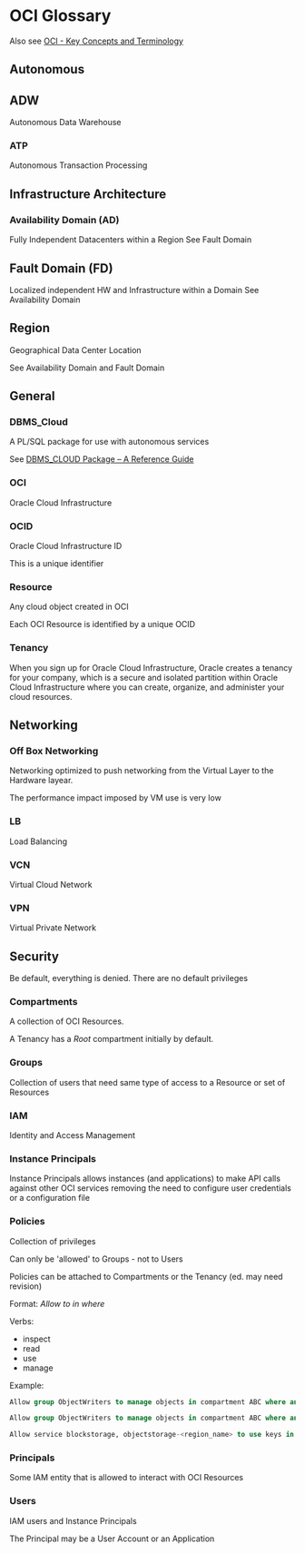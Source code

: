
# OCI Glossary

Also see [OCI - Key Concepts and Terminology](https://docs.cloud.oracle.com/iaas/Content/GSG/Concepts/concepts.htm)

## Autonomous

## ADW

Autonomous Data Warehouse

### ATP

Autonomous Transaction Processing

## Infrastructure Architecture

### Availability Domain (AD)

Fully Independent Datacenters within a Region 
See Fault Domain

## Fault Domain (FD)

Localized independent HW and Infrastructure within a Domain
See Availability Domain

## Region

Geographical Data Center Location

See Availability Domain and Fault Domain

## General

### DBMS_Cloud

A PL/SQL package for use with autonomous services

See [DBMS_CLOUD Package – A Reference Guide](https://antognini.ch/2018/07/dbms_cloud-package-a-reference-guide/)

### OCI

Oracle Cloud Infrastructure

### OCID

Oracle Cloud Infrastructure ID

This is a unique identifier

### Resource

Any cloud object created in OCI

Each OCI Resource is identified by a unique OCID

### Tenancy

When you sign up for Oracle Cloud Infrastructure, Oracle creates a tenancy for your company, which is a secure and isolated partition within Oracle Cloud Infrastructure where you can create, organize, and administer your cloud resources.

## Networking

### Off Box Networking

Networking optimized to push networking from the Virtual Layer to the Hardware layear.

The performance impact imposed by VM use is very low

### LB

Load Balancing

### VCN

Virtual Cloud Network

### VPN

Virtual Private Network

## Security

Be default, everything is denied.  There are no default privileges

### Compartments

A collection of OCI Resources.

A Tenancy has a _Root_ compartment initially by default.

### Groups

Collection of users that need same type of access to a Resource or set of Resources

### IAM

Identity and Access Management

### Instance Principals

Instance Principals allows instances (and applications) to make API calls against other OCI services removing the need to configure user credentials or a configuration file

### Policies

Collection of privileges

Can only be 'allowed'  to Groups - not to Users

Policies can be attached to Compartments or the Tenancy (ed. may need revision)

Format: _Allow <subject> to <verb> <resource-type> in <location> where <conditions>_

Verbs:

- inspect
- read
- use
- manage

Example:

```SQL
Allow group ObjectWriters to manage objects in compartment ABC where any {request.permission='OBJECT_CREATE', request.permission='OBJECT_INSPECT'}

Allow group ObjectWriters to manage objects in compartment ABC where any {request.operation=‘CreateObject', request.operation=‘ListObjects'}

Allow service blockstorage, objectstorage-<region_name> to use keys in compartment ABC

```

### Principals

Some IAM entity that is allowed to interact with OCI Resources

### Users

IAM users and Instance Principals

The Principal may be a User Account or an Application
